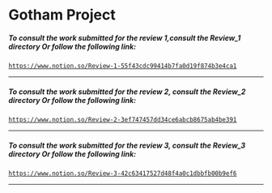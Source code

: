 # Gotham Project
##### To consult the work submitted for the review 1,consult the Review_1 directory Or follow the following link:

[`https://www.notion.so/Review-1-55f43cdc99414b7fa0d19f874b3e4ca1`](https://www.notion.so/Review-1-55f43cdc99414b7fa0d19f874b3e4ca1)



************************************************************************


##### To consult the work submitted for the review 2, consult the Review_2 directory Or follow the following link:

[`https://www.notion.so/Review-2-3ef747457dd34ce6abcb8675ab4be391`](https://www.notion.so/Review-1-55f43cdc99414b7fa0d19f874b3e4ca1)



************************************************************************


##### To consult the work submitted for the review 3, consult the Review_3 directory Or follow the following link:
[`https://www.notion.so/Review-3-42c63417527d48f4a0c1dbbfb00b9ef6`](https://www.notion.so/Review-3-42c63417527d48f4a0c1dbbfb00b9ef6)



************************************************************************
